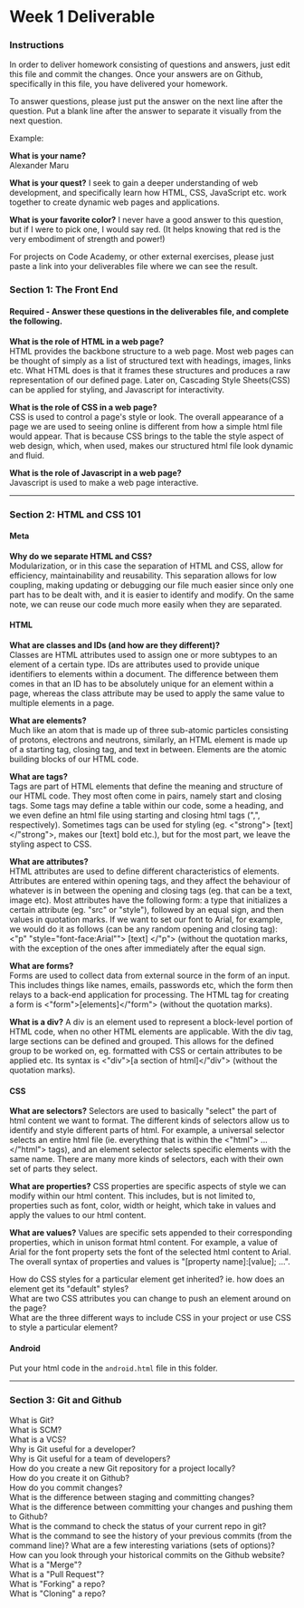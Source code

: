 # Week 1 Deliverable  

### Instructions  

In order to deliver homework consisting of questions and answers, just edit this file and commit the changes.  Once your answers are on Github, specifically in this file, you have delivered your homework.  
  
To answer questions, please just put the answer on the next line after the question.  Put a blank line after the answer to separate it visually from the next question.  

Example:  

**What is your name?**  
Alexander Maru

**What is your quest?**
I seek to gain a deeper understanding of web development, and specifically learn how HTML, CSS, 
JavaScript etc. work together to create dynamic web pages and applications.

**What is your favorite color?**
I never have a good answer to this question, but if I were to pick one, I would say red. 
(It helps knowing that red is the very embodiment of strength and power!)

For projects on Code Academy, or other external exercises, please just paste a link into your deliverables file where we can see the result.  

### Section 1: The Front End
#### Required - Answer these questions in the deliverables file, and complete the following. 
<strong>What is the role of HTML in a web page?</strong>  
HTML provides the backbone structure to a web page. Most web pages can be thought of simply as
a list of structured text with headings, images, links etc. What HTML does is that it frames these structures
and produces a raw representation of our defined page. Later on, Cascading Style Sheets(CSS) can be applied 
for styling, and Javascript for interactivity.

<strong>What is the role of CSS in a web page?</strong>  
CSS is used to control a page's style or look. The overall appearance of a page we are used to seeing online is different from how a simple html file would appear. That is because CSS brings to the table the style aspect 
of web design, which, when used, makes our structured html file look dynamic and fluid.

<strong>What is the role of Javascript in a web page?</strong>  
Javascript is used to make a web page interactive.

---

### Section 2: HTML and CSS 101

#### Meta
<strong>Why do we separate HTML and CSS?</strong>  
Modularization, or in this case the separation of HTML and CSS, allow for efficiency, 
maintainability and reusability. This separation allows for low coupling, making updating or debugging 
our file much easier since only one part has to be dealt with, and it is easier to identify and modify.
On the same note, we can reuse our code much more easily when they are separated.


#### HTML
<strong>What are classes and IDs (and how are they different)?</strong>  
Classes are HTML attributes used to assign one or more subtypes to an element of a certain type.
IDs are attributes used to provide unique identifiers to elements within a document. The difference 
between them comes in that an ID has to be absolutely unique for an element within a page, whereas the
class attribute may be used to apply the same value to multiple elements in a page.

<strong>What are elements?</strong>  
Much like an atom that is made up of three sub-atomic particles consisting of protons, electrons and neutrons, 
similarly, an HTML element is made up of a starting tag, closing tag, and text in between. Elements are
the atomic building blocks of our HTML code.

<strong>What are tags?</strong>  
Tags are part of HTML elements that define the meaning and structure of our HTML code. They most often come
in pairs, namely start and closing tags. Some tags may define a table within our code, some a heading,
and we even define an html file using starting and closing html tags ("<html>,</html>", respectively).
Sometimes tags can be used for styling (eg. <"strong"> [text] </"strong">, makes our [text] bold etc.), but
for the most part, we leave the styling aspect to CSS.

<strong>What are attributes?</strong>  
HTML attributes are used to define different characteristics of elements. Attributes are entered within 
opening tags, and they affect the behaviour of whatever is in between the opening and closing tags
(eg. that can be a text, image etc). Most attributes have the following form: a type that initializes
a certain attribute (eg. "src" or "style"), followed by an equal sign, and then values in quotation marks.
If we want to set our font to Arial, for example, we would do it as follows (can be any random opening and
closing tag): <"p" "style="font-face:Arial""> [text] </"p"> (without the quotation marks, with the exception
of the ones after immediately after the equal sign.

<strong>What are forms?</strong>  
Forms are used to collect data from external source in the form of an input. This includes things like
names, emails, passwords etc, which the form then relays to a back-end application for processing.
The HTML tag for creating a form is <"form">[elements]</"form"> (without the quotation marks).

<strong>What is a div?</strong>
A div is an element used to represent a block-level portion of HTML code, when no other HTML elements
are applicable. With the div tag, large sections can be defined and grouped. This allows for the defined
group to be worked on, eg. formatted with CSS or certain attributes to be applied etc. Its syntax is
<"div">[a section of html]</"div"> (without the quotation marks).


#### CSS
<strong>What are selectors?</strong>
Selectors are used to basically "select" the part of html content we want to format. The different kinds
of selectors allow us to identify and style different parts of html. For example, a universal selector selects
an entire html file (ie. everything that is within the <"html"> ... </"html"> tags), and an element
selector selects specific elements with the same name. There are many more kinds of selectors, each with
their own set of parts they select.

<strong>What are properties?</strong>
CSS properties are specific aspects of style we can modify within our html content. This includes, but is not
limited to, properties such as font, color, width or height, which take in values and apply the values to our
html content. 

<strong>What are values?</strong>
Values are specific sets appended to their corresponding properties, which in unison format html content.
For example, a value of Arial for the font property sets the font of the selected html content to Arial.
The overall syntax of properties and values is "[property name]:[value]; ...".

How do CSS styles for a particular element get inherited? ie. how does an element get its "default" styles?  
What are two CSS attributes you can change to push an element around on the page?  
What are the three different ways to include CSS in your project or use CSS to style a particular element?  

#### Android
Put your html code in the `android.html` file in this folder.

---
### Section 3: Git and Github  
What is Git?  
What is SCM?  
What is a VCS?  
Why is Git useful for a developer?  
Why is Git useful for a team of developers?  
How do you create a new Git repository for a project locally?  
How do you create it on Github?  
How do you commit changes?  
What is the difference between staging and committing changes?  
What is the difference between committing your changes and pushing them to Github?  
What is the command to check the status of your current repo in git?  
What is the command to see the history of your previous commits (from the command line)?  What are a few interesting variations (sets of options)?  
How can you look through your historical commits on the Github website?  
What is a "Merge"?  
What is a "Pull Request"?  
What is "Forking" a repo?  
What is "Cloning" a repo?  
